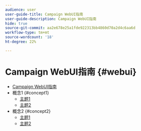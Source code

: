 ```yaml
---
audience: user
user-guide-title: Campaign WebUI指南
user-guide-description: Campaign WebUI指南
hide: true
source-git-commit: aa2e678e25a1fde922313bb4860d70a2d4c6aa6d
workflow-type: tm+mt
source-wordcount: '18'
ht-degree: 22%

---
```



# Campaign WebUI指南 {#webui}

+ [Campaign WebUI指南](home.md)
+ 概念1 {#concept1}
   + [主题1](concept1/topic1.md)
   + [主题2](concept1/topic2.md)
+ 概念2 {#concept2}
   + [主题1](concept2/topic1.md)
   + [主题2](concept2/topic2.md)

